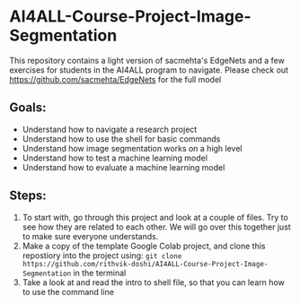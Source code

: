 # AI4ALL-Course-Project-Image-Segmentation
This repository contains a light version of sacmehta's EdgeNets and a few exercises for students in the AI4ALL program to navigate. Please check out https://github.com/sacmehta/EdgeNets for the full model

## Goals:
- Understand how to navigate a research project
- Understand how to use the shell for basic commands
- Understand how image segmentation works on a high level
- Understand how to test a machine learning model
- Understand how to evaluate a machine learning model

## Steps:

1. To start with, go through this project and look at a couple of files. Try to see how they are related to each other. We will go over this together just to make sure everyone understands.
2. Make a copy of the template Google Colab project, and clone this repostiory into the project using: `git clone https://github.com/rithvik-doshi/AI4ALL-Course-Project-Image-Segmentation` in the terminal
3. Take a look at and read the intro to shell file, so that you can learn how to use the command line
